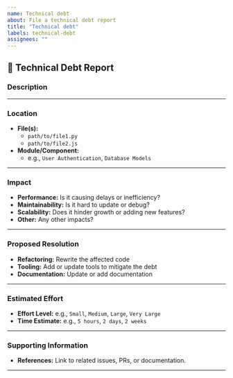 ```yaml
---
name: Technical debt
about: File a technical debt report
title: "Technical debt"
labels: technical-debt
assignees: ""
---
```


## 🧩 Technical Debt Report

### Description
<!--
Provide a brief overview of the technical debt.
-->

---

### **Location**
<!--
Specify the affected files, modules, or components.  
-->
- **File(s):**  
  - `path/to/file1.py`  
  - `path/to/file2.js`
- **Module/Component:**  
  - e.g., `User Authentication`, `Database Models`

---

### **Impact**
<!--
Explain the negative effects caused by this technical debt:
-->
- **Performance:** Is it causing delays or inefficiency?  
- **Maintainability:** Is it hard to update or debug?  
- **Scalability:** Does it hinder growth or adding new features?  
- **Other:** Any other impacts?

---

### **Proposed Resolution**
<!--
In broad terms and briefly, describe what is needed to address the technical debt 
(fill one or more of the following sub-sections):
-->
- **Refactoring:** Rewrite the affected code  
- **Tooling:** Add or update tools to mitigate the debt  
- **Documentation:** Update or add documentation


---

### **Estimated Effort**
<!--
Provide a rough estimate of the effort needed for resolution:
-->
- **Effort Level:** e.g., `Small`, `Medium`, `Large`, `Very Large`  
- **Time Estimate:** e.g., `5 hours`, `2 days`, `2 weeks`

---

### **Supporting Information**
<!--
Optional section
Add any supporting details like screenshots, logs, or references:
-->
- **References:** Link to related issues, PRs, or documentation.

___